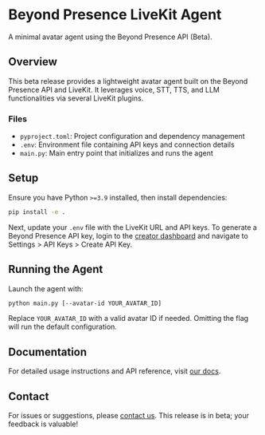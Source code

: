 # Beyond Presence LiveKit Agent

A minimal avatar agent using the Beyond Presence API (Beta).

## Overview

This beta release provides a lightweight avatar agent built on the Beyond Presence API and LiveKit.
It leverages voice, STT, TTS, and LLM functionalities via several LiveKit plugins.

### Files

- `pyproject.toml`: Project configuration and dependency management
- `.env`: Environment file containing API keys and connection details
- `main.py`: Main entry point that initializes and runs the agent

## Setup

Ensure you have Python `>=3.9` installed, then install dependencies:

```sh
pip install -e .
```

Next, update your `.env` file with the LiveKit URL and API keys.
To generate a Beyond Presence API key, login to the [creator dashboard](https://app.bey.chat) and navigate to Settings > API Keys > Create API Key.

## Running the Agent

Launch the agent with:

```sh
python main.py [--avatar-id YOUR_AVATAR_ID]
```

Replace `YOUR_AVATAR_ID` with a valid avatar ID if needed.
Omitting the flag will run the default configuration.

## Documentation

For detailed usage instructions and API reference, visit [our docs](https://docs.bey.dev).

## Contact

For issues or suggestions, please [contact us](mailto:info@beyondpresence.ai).
This release is in beta; your feedback is valuable!
